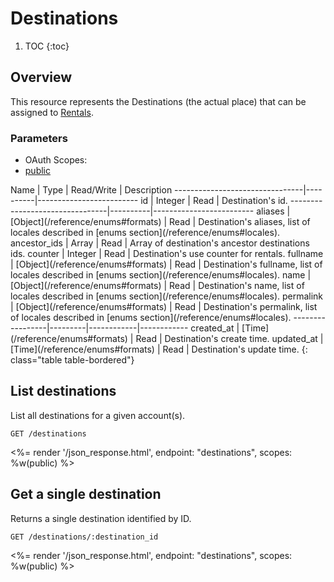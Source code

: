 # Destinations

1. TOC
{:toc}


## Overview

This resource represents the Destinations (the actual place) that can be assigned to [Rentals](/reference/endpoints/rentals/).

### Parameters
<ul class="nav nav-pills" role="tablist">
  <li class="disabled"><a>OAuth Scopes:</a></li>
  <li class="active"><a href="#public" role="tab" data-toggle="pill">public</a></li>
</ul>
<div class="tab-content" markdown="1">
  <div class="tab-pane active" id="public" markdown="1">
Name                            | Type     | Read/Write | Description
--------------------------------|----------|-------------------------
id                              | Integer  | Read       | Destination's id.
--------------------------------|----------|-------------------------
aliases                         | [Object](/reference/enums#formats)     | Read       | Destination's aliases, list of locales described in [enums section](/reference/enums#locales).
ancestor_ids                    | Array    | Read       | Array of destination's ancestor destinations ids.
counter                         | Integer  | Read       | Destination's use counter for rentals.
fullname                        | [Object](/reference/enums#formats)     | Read       | Destination's fullname, list of locales described in [enums section](/reference/enums#locales).
name                            | [Object](/reference/enums#formats)     | Read       | Destination's name, list of locales described in [enums section](/reference/enums#locales).
permalink                       | [Object](/reference/enums#formats)     | Read       | Destination's permalink, list of locales described in [enums section](/reference/enums#locales).
-----------------|---------|------------|------------
created_at       | [Time](/reference/enums#formats) | Read       | Destination's create time.
updated_at       | [Time](/reference/enums#formats) | Read       | Destination's update time.
{: class="table table-bordered"}
  </div>
</div>

## List destinations

List all destinations for a given account(s).

~~~
GET /destinations
~~~

<%= render '/json_response.html', endpoint: "destinations", scopes: %w(public) %>

## Get a single destination

Returns a single destination identified by ID.

~~~
GET /destinations/:destination_id
~~~

<%= render '/json_response.html', endpoint: "destinations", scopes: %w(public) %>
